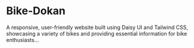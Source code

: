 ﻿# Bike-Dokan


 A responsive, user-friendly website built using Daisy UI and Tailwind CSS, showcasing a variety of bikes and providing essential information for bike enthusiasts...
